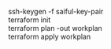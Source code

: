 ssh-keygen -f saiful-key-pair <br>
terraform init <br>
terraform plan -out workplan <br>
terraform apply workplan <br>
